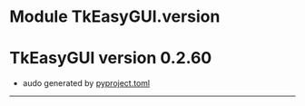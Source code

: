 # Module TkEasyGUI.version

# TkEasyGUI version 0.2.60

- audo generated by [pyproject.toml](https://github.com/kujirahand/tkeasygui-python/blob/main/pyproject.toml)

---------------------------



